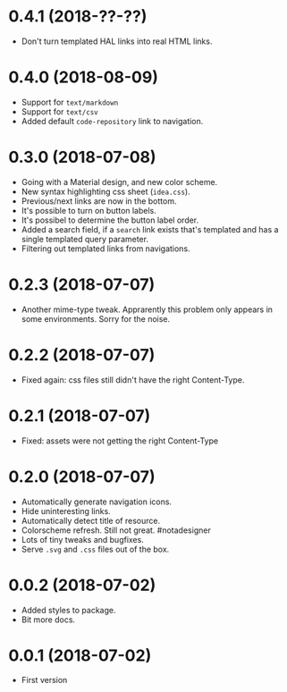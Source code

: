 0.4.1 (2018-??-??)
==================

* Don't turn templated HAL links into real HTML links.


0.4.0 (2018-08-09)
==================

* Support for `text/markdown`
* Support for `text/csv`
* Added default `code-repository` link to navigation.


0.3.0 (2018-07-08)
==================

* Going with a Material design, and new color scheme.
* New syntax highlighting css sheet (`idea.css`).
* Previous/next links are now in the bottom.
* It's possible to turn on button labels.
* It's possibel to determine the button label order.
* Added a search field, if a `search` link exists that's templated and has a
  single templated query parameter.
* Filtering out templated links from navigations.


0.2.3 (2018-07-07)
==================

* Another mime-type tweak. Apprarently this problem only appears in
  some environments. Sorry for the noise.


0.2.2 (2018-07-07)
==================

* Fixed again: css files still didn't have the right Content-Type.


0.2.1 (2018-07-07)
==================

* Fixed: assets were not getting the right Content-Type


0.2.0 (2018-07-07)
==================

* Automatically generate navigation icons.
* Hide uninteresting links.
* Automatically detect title of resource.
* Colorscheme refresh. Still not great. #notadesigner
* Lots of tiny tweaks and bugfixes.
* Serve `.svg` and `.css` files out of the box.

0.0.2 (2018-07-02)
=================

* Added styles to package.
* Bit more docs.


0.0.1 (2018-07-02)
==================

* First version
